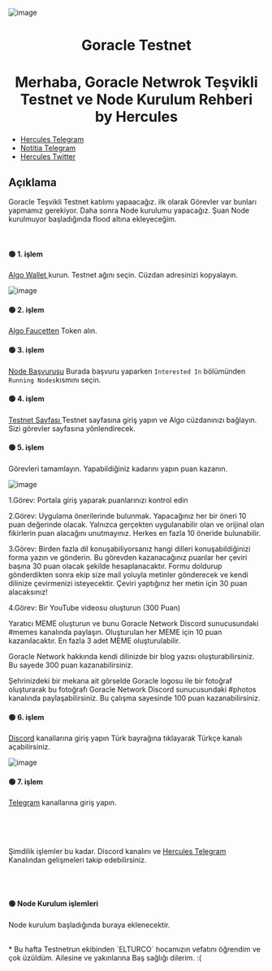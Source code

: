 ![image](https://user-images.githubusercontent.com/101635385/215120356-a5e13929-fa35-4c32-a810-2a0784f5262e.png)


<h1 align="center"> Goracle Testnet </h1>
<h1 align="center"> Merhaba,  Goracle Netwrok Teşvikli Testnet ve Node Kurulum Rehberi <br> by Hercules
</h1>

* [Hercules Telegram](https://t.me/HerculesNode)
* [Notitia Telegram](https://t.me/NotitiaGroup)
* [Hercules Twitter](https://twitter.com/Hercules4413)

## Açıklama

Goracle Teşvikli Testnet katılımı yapaacağız. ilk olarak Görevler var bunları yapmamız gerekiyor. Daha sonra Node kurulumu yapacağız. Şuan Node kurulmuyor başladığında flood altına ekleyeceğim.

<br>

#### 🟢 1. işlem

[Algo Wallet ](https://wallet.myalgo.com/) kurun. Testnet ağını seçin. Cüzdan adresinizi kopyalayın. 

![image](https://user-images.githubusercontent.com/101635385/215122859-fe1371e8-c6ba-4b05-8963-ed8e8592a84c.png)

#### 🟢 2. işlem

[Algo Faucetten](https://testnet.algoexplorer.io/dispenser) Token alın. 

#### 🟢 3. işlem

[Node Başvurusu](https://www.goracle.io/contact) Burada başvuru yaparken `Interested In` bölümünden `Running Nodes`kısmını seçin. 

#### 🟢 4. işlem

[Testnet Sayfası ](https://testnet-app.goracle.io/incentivized-testnet) Testnet sayfasına giriş yapın ve Algo cüzdanınızı bağlayın. Sizi görevler sayfasına yönlendirecek.

#### 🟢 5. işlem

Görevleri tamamlayın. Yapabildiğiniz kadarını yapın puan kazanın. 

![image](https://user-images.githubusercontent.com/101635385/215124937-98a60694-b13c-42f8-98f9-08905238bff6.png)

1.Görev:
Portala giriş yaparak puanlarınızı kontrol edin

2.Görev: Uygulama önerilerinde bulunmak. Yapacağınız her bir öneri 10 puan değerinde olacak. Yalnızca gerçekten uygulanabilir olan ve orijinal olan fikirlerin puan alacağını unutmayınız. Herkes en fazla 10 öneride bulunabilir.

3.Görev: Birden fazla dil konuşabiliyorsanız hangi dilleri konuşabildiğinizi forma yazın ve gönderin. Bu görevden kazanacağınız puanlar her çeviri başına 30 puan olacak şekilde hesaplanacaktır. Formu doldurup gönderdikten sonra ekip size mail yoluyla metinler gönderecek ve kendi dilinize çevirmenizi isteyecektir. Çeviri yaptığınız her metin için 30 puan alacaksınız!

4.Görev: Bir YouTube videosu oluşturun (300 Puan)

Yaratıcı MEME oluşturun ve bunu Goracle Network Discord sunucusundaki #memes kanalında paylaşın. Oluşturulan her MEME için 10 puan kazanılacaktır. En fazla 3 adet MEME oluşturulabilir.

Goracle Network hakkında kendi dilinizde bir blog yazısı oluşturabilirsiniz. Bu sayede 300 puan kazanabilirsiniz.

Şehrinizdeki bir mekana ait görselde Goracle logosu ile bir fotoğraf oluşturarak bu fotoğrafı Goracle Network Discord sunucusundaki #photos kanalında paylaşabilirsiniz. Bu çalışma sayesinde 100 puan kazanabilirsiniz.

#### 🟢 6. işlem

[Discord](https://discord.gg/M7wSArcGDX) kanallarına giriş yapın Türk bayrağına tıklayarak Türkçe kanalı açabilirsiniz.

![image](https://user-images.githubusercontent.com/101635385/215125786-9b12ffcd-791d-42e6-b1cf-5c5e3c3b0da1.png)

#### 🟢 7. işlem

[Telegram](https://t.me/Goracle_Turkey) kanallarına giriş yapın.


<br><br><br> 

Şimdilik işlemler bu kadar. Discord kanalını ve [Hercules Telegram](https://t.me/HerculesNode) Kanalından gelişmeleri takip edebilirsiniz. 

<br><br> 

#### 🟢 Node Kurulum işlemleri

Node kurulum başladığında buraya eklenecektir. 

<br>
* Bu hafta Testnetrun ekibinden `ELTURCO` hocamızın vefatını öğrendim ve çok üzüldüm. Ailesine ve yakınlarına Baş sağlığı dilerim. :(
